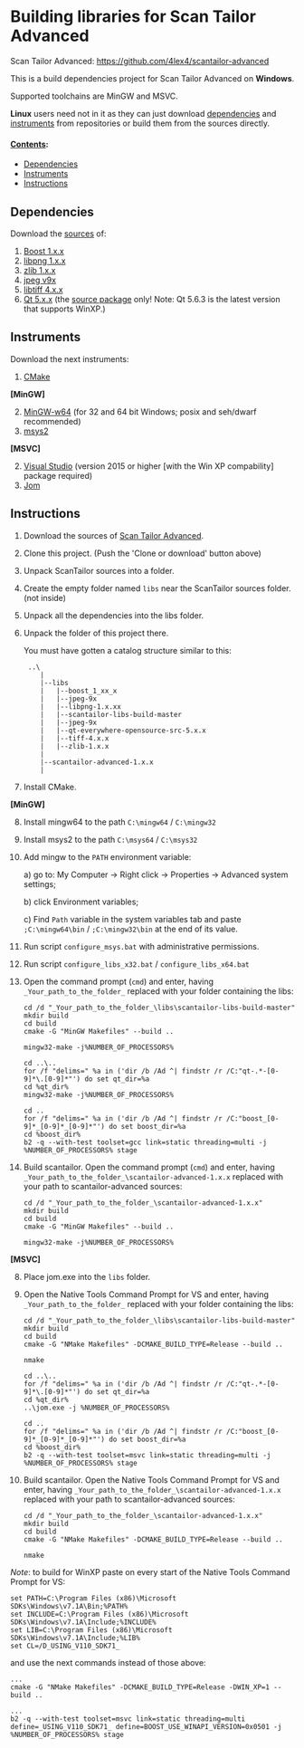 Building libraries for Scan Tailor Advanced
============================================

Scan Tailor Advanced: https://github.com/4lex4/scantailor-advanced

This is a build dependencies project for Scan Tailor Advanced on **Windows**. 

Supported toolchains are MinGW and MSVC.

**Linux** users need not in it as they can just download [dependencies](#dependencies) and [instruments](#instruments)
from repositories or build them from the sources directly.
 

#### <u>Contents</u>:
* [Dependencies](#dependencies)
* [Instruments](#instruments)
* [Instructions](#instructions)

Dependencies
------------

Download the <u>sources</u> of:

1. [Boost 1.x.x](http://www.boost.org/)
2. [libpng 1.x.x](https://sourceforge.net/projects/libpng/files/)
3. [zlib 1.x.x](https://sourceforge.net/projects/libpng/files/zlib/)
4. [jpeg v9x](http://ijg.org/)
5. [libtiff 4.x.x](http://www.simplesystems.org/libtiff/)
6. [Qt 5.x.x](https://www1.qt.io/download-open-source/) (the <u>source package</u> only! Note: Qt 5.6.3 is the latest version that supports WinXP.)

Instruments
----------

Download the next instruments:

1. [CMake](https://cmake.org/download/)


**[MinGW]**

2. [MinGW-w64](https://sourceforge.net/projects/mingw-w64/) (for 32 and 64 bit Windows; posix and seh/dwarf recommended)
3. [msys2](http://www.msys2.org/)


**[MSVC]**

2. [Visual Studio](https://www.visualstudio.com/) (version 2015 or higher \[with the Win XP compability\] package required)
3. [Jom](http://wiki.qt.io/Jom)

Instructions
----------

1. Download the sources of [Scan Tailor Advanced](https://github.com/4lex4/scantailor-advanced/releases/).
2. Clone this project. (Push the 'Clone or download' button above)
3. Unpack ScanTailor sources into a folder.
4. Create the empty folder named `libs` near the ScanTailor sources folder. (not inside)
5. Unpack all the dependencies into the libs folder.
6. Unpack the folder of this project there.

    You must have gotten a catalog structure similar to this:
	
     ~~~~
      ..\
         |
         |--libs
         |   |--boost_1_xx_x
         |   |--jpeg-9x
         |   |--libpng-1.x.xx
         |   |--scantailor-libs-build-master
         |   |--jpeg-9x
         |   |--qt-everywhere-opensource-src-5.x.x
         |   |--tiff-4.x.x
         |   |--zlib-1.x.x
         |   
         |--scantailor-advanced-1.x.x
         |
     ~~~~ 

7. Install CMake.


**[MinGW]**

8. Install mingw64 to the path `C:\mingw64` / `C:\mingw32`
9. Install msys2 to the path `C:\msys64` / `C:\msys32`
10. Add mingw to the `PATH` environment variable:

   	  a) go to: My Computer -> Right click -> Properties -> Advanced system settings;
   
   	  b) click Environment variables;
   
   	  c) Find `Path` variable in the system variables tab and paste
       	   `;C:\mingw64\bin` / `;C:\mingw32\bin` at the end of its value.

11. Run script `configure_msys.bat` with administrative permissions.
12. Run script `configure_libs_x32.bat` / `configure_libs_x64.bat`
13. Open the command prompt (`cmd`) and enter, 
    having `_Your_path_to_the_folder_` replaced with your folder containing the libs:
	
     ~~~~
     cd /d "_Your_path_to_the_folder_\libs\scantailor-libs-build-master"
     mkdir build
     cd build
     cmake -G "MinGW Makefiles" --build ..
     ~~~~
     ~~~~
     mingw32-make -j%NUMBER_OF_PROCESSORS%
     ~~~~
     ~~~~
     cd ..\..
     for /f "delims=" %a in ('dir /b /Ad ^| findstr /r /C:"qt-.*-[0-9]*\.[0-9]*"') do set qt_dir=%a
     cd %qt_dir%
     mingw32-make -j%NUMBER_OF_PROCESSORS%
     ~~~~
     ~~~~
     cd ..
     for /f "delims=" %a in ('dir /b /Ad ^| findstr /r /C:"boost_[0-9]*_[0-9]*_[0-9]*"') do set boost_dir=%a
     cd %boost_dir%
     b2 -q --with-test toolset=gcc link=static threading=multi -j %NUMBER_OF_PROCESSORS% stage
     ~~~~

14. Build scantailor.
    Open the command prompt (`cmd`) and enter, 
    having `_Your_path_to_the_folder_\scantailor-advanced-1.x.x` replaced
    with your path to scantailor-advanced sources:
	
     ~~~~
     cd /d "_Your_path_to_the_folder_\scantailor-advanced-1.x.x"
     mkdir build
     cd build
     cmake -G "MinGW Makefiles" --build ..
     ~~~~
     ~~~~
     mingw32-make -j%NUMBER_OF_PROCESSORS%
     ~~~~


**[MSVC]**

8. Place jom.exe into the `libs` folder.
9. Open the Native Tools Command Prompt for VS and enter, 
   having `_Your_path_to_the_folder_` replaced with your folder containing the libs:
   
    ~~~~
    cd /d "_Your_path_to_the_folder_\libs\scantailor-libs-build-master"
    mkdir build
    cd build
    cmake -G "NMake Makefiles" -DCMAKE_BUILD_TYPE=Release --build ..
    ~~~~
    ~~~~
    nmake
    ~~~~
    ~~~~
    cd ..\..
    for /f "delims=" %a in ('dir /b /Ad ^| findstr /r /C:"qt-.*-[0-9]*\.[0-9]*"') do set qt_dir=%a
    cd %qt_dir%
    ..\jom.exe -j %NUMBER_OF_PROCESSORS%
    ~~~~
    ~~~~
    cd ..
    for /f "delims=" %a in ('dir /b /Ad ^| findstr /r /C:"boost_[0-9]*_[0-9]*_[0-9]*"') do set boost_dir=%a
    cd %boost_dir%
    b2 -q --with-test toolset=msvc link=static threading=multi -j %NUMBER_OF_PROCESSORS% stage
    ~~~~

10. Build scantailor.
    Open the Native Tools Command Prompt for VS and enter, 
    having `_Your_path_to_the_folder_\scantailor-advanced-1.x.x` replaced
    with your path to scantailor-advanced sources:
    
     ~~~~
     cd /d "_Your_path_to_the_folder_\scantailor-advanced-1.x.x"
     mkdir build
     cd build
     cmake -G "NMake Makefiles" -DCMAKE_BUILD_TYPE=Release --build ..
     ~~~~
     ~~~~
     nmake
     ~~~~



*Note*: to build for WinXP paste on every start of the Native Tools Command Prompt for VS:
 ~~~~
 set PATH=C:\Program Files (x86)\Microsoft SDKs\Windows\v7.1A\Bin;%PATH%
 set INCLUDE=C:\Program Files (x86)\Microsoft SDKs\Windows\v7.1A\Include;%INCLUDE%
 set LIB=C:\Program Files (x86)\Microsoft SDKs\Windows\v7.1A\Include;%LIB%
 set CL=/D_USING_V110_SDK71_
 ~~~~

and use the next commands instead of those above:
~~~~
...
cmake -G "NMake Makefiles" -DCMAKE_BUILD_TYPE=Release -DWIN_XP=1 --build ..
~~~~
~~~~
...
b2 -q --with-test toolset=msvc link=static threading=multi define=_USING_V110_SDK71_ define=BOOST_USE_WINAPI_VERSION=0x0501 -j %NUMBER_OF_PROCESSORS% stage
~~~~